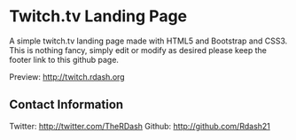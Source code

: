 # Twitch.tv Landing Page
A simple twitch.tv landing page made with HTML5 and Bootstrap and CSS3.
This is nothing fancy, simply edit or modify as desired please keep the footer link to this github page.

Preview: http://twitch.rdash.org

## Contact Information
Twitter: http://twitter.com/TheRDash
Github: http://github.com/Rdash21
